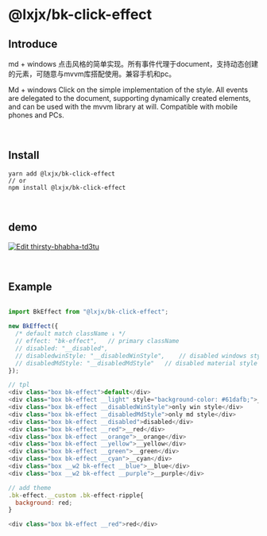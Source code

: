 # @lxjx/bk-click-effect
## Introduce
md + windows 点击风格的简单实现。所有事件代理于document，支持动态创建的元素，可随意与mvvm库搭配使用。兼容手机和pc。

Md + windows Click on the simple implementation of the style. All events are delegated to the document, supporting dynamically created elements, and can be used with the mvvm library at will. Compatible with mobile phones and PCs.

<br>

## Install

```
yarn add @lxjx/bk-click-effect
// or 
npm install @lxjx/bk-click-effect
```

<br>

## demo

[![Edit thirsty-bhabha-td3tu](https://codesandbox.io/static/img/play-codesandbox.svg)](https://codesandbox.io/s/thirsty-bhabha-td3tu?fontsize=14)

<br>

## Example

```js

import BkEffect from "@lxjx/bk-click-effect";

new BkEffect({
  /* default match className ↓ */
  // effect: "bk-effect",	// primary className
  // disabled: "__disabled",	
  // disabledwinStyle: "__disabledWinStyle",	// disabled windows style effect
  // disabledMdStyle: "__disabledMdStyle"	// disabled material style effect
});

// tpl
<div class="box bk-effect">default</div>
<div class="box bk-effect __light" style="background-color: #61dafb;">__light</div>
<div class="box bk-effect __disabledWinStyle">only win style</div>
<div class="box bk-effect __disabledMdStyle">only md style</div>
<div class="box bk-effect __disabled">disabled</div>
<div class="box bk-effect __red">__red</div>
<div class="box bk-effect __orange">__orange</div>
<div class="box bk-effect __yellow">__yellow</div>
<div class="box bk-effect __green">__green</div>
<div class="box bk-effect __cyan">__cyan</div>
<div class="box __w2 bk-effect __blue">__blue</div>
<div class="box __w2 bk-effect __purple">__purple</div>

// add theme
.bk-effect.__custom .bk-effect-ripple{
  background: red;
}

<div class="box bk-effect __red">red</div>

```


